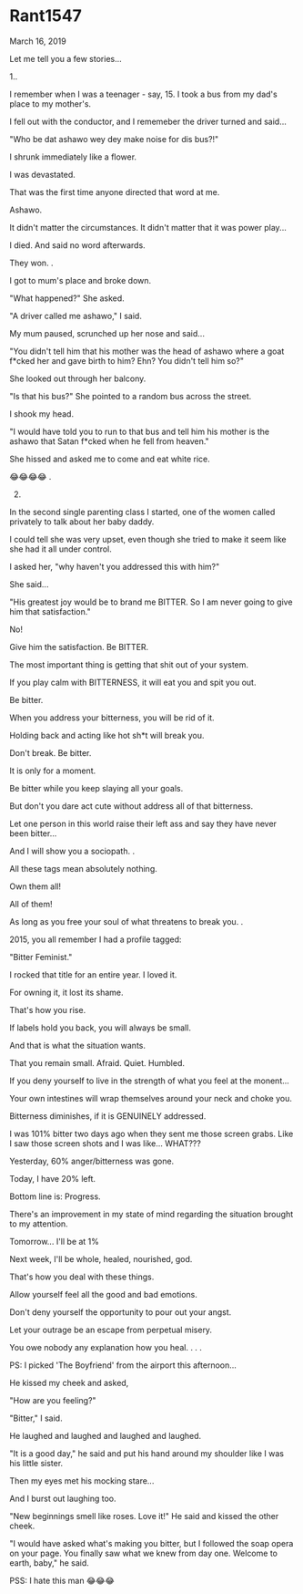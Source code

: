 # Rant1547


March 16, 2019

Let me tell you a few stories...

1..

I remember when I was a teenager - say, 15. I took a bus from my dad's place to my mother's.

I fell out with the conductor, and I rememeber the driver turned and said...

"Who be dat ashawo wey dey make noise for dis bus?!"

I shrunk immediately like a flower.

I was devastated.

That was the first time anyone directed that word at me.

Ashawo.

It didn't matter the circumstances. It didn't matter that it was power play...

I died. And said no word afterwards. 

They won.
.

I got to mum's place and broke down.

"What happened?" She asked.

"A driver called me ashawo," I said.

My mum paused, scrunched up her nose and said...

"You didn't tell him that his mother was the head of ashawo where a goat f*cked her and gave birth to him? Ehn? You didn't tell him so?"

She looked out through her balcony.

"Is that his bus?" She pointed to a random bus across the street.

I shook my head.

"I would have told you to run to that bus and tell him his mother is the ashawo that Satan f*cked when he fell from heaven."

She hissed and asked me to come and eat white rice.

😂😂😂😂
.

2.

In the second single parenting class I started, one of the women called privately to talk about her baby daddy. 

I could tell she was very upset, even though she tried to make it seem like she had it all under control.

I asked her, "why haven't you addressed this with him?"

She said...

"His greatest joy would be to brand me BITTER. So I am never going to give him that satisfaction."

No!

Give him the satisfaction. Be BITTER. 

The most important thing is getting that shit out of your system. 

If you play calm with BITTERNESS, it will eat you and spit you out.

Be bitter.

When you address your bitterness, you will be rid of it.

Holding back and acting like hot sh*t will break you.

Don't break. Be bitter.

It is only for a moment.

Be bitter while you keep slaying all your goals.

But don't you dare act cute without address all of that bitterness.

Let one person in this world raise their left ass and say they have never been bitter...

And I will show you a sociopath.
.

All these tags mean absolutely nothing.

Own them all!

All of them!

As long as you free your soul of what threatens to break you.
.

2015, you all remember I had a profile tagged:

"Bitter Feminist."

I rocked that title for an entire year. I loved it.

For owning it, it lost its shame.

That's how you rise.

If labels hold you back, you will always be small.

And that is what the situation wants. 

That you remain small. Afraid. Quiet. Humbled.

If you deny yourself to live in the strength of what you feel at the monent...

Your own intestines will wrap themselves around your neck and choke you.

Bitterness diminishes, if it is GENUINELY addressed.

I was 101% bitter two days ago when they sent me those screen grabs. Like I saw those screen shots and I was like... WHAT??? 

Yesterday, 60% anger/bitterness was gone.

Today, I have 20% left.

Bottom line is: Progress.

There's an improvement in my state of mind regarding the situation brought to my attention.

Tomorrow... I'll be at 1%

Next week, I'll be whole, healed, nourished, god.

That's how you deal with these things.

Allow yourself feel all the good and bad emotions.

Don't deny yourself the opportunity to pour out your angst.

Let your outrage be an escape from perpetual misery.

You owe nobody any explanation how you heal.
.
.
.

PS: I picked 'The Boyfriend' from the airport this afternoon...

He kissed my cheek and asked,

"How are you feeling?"

"Bitter," I said.

He laughed and laughed and laughed and laughed.

"It is a good day," he said and put his hand around my shoulder like I was his little sister.

Then my eyes met his mocking stare...

And I burst out laughing too.

"New beginnings smell like roses. Love it!" He said and kissed the other cheek.

"I would have asked what's making you bitter, but I followed the soap opera on your page. You finally saw what we knew from day one. Welcome to earth, baby," he said.

PSS: I hate this man 😂😂😂